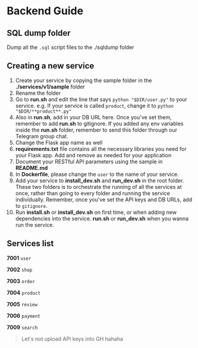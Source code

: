 # Backend Guide

## SQL dump folder

Dump all the `.sql` script files to the ./sqldump folder

## Creating a new service

1. Create your service by copying the sample folder in the **./services/v1/sample** folder
2. Rename the folder
3. Go to **run.sh** and edit the line that says `python "$DIR/user.py"` to your service. e.g. If your service is called `product`, change it to `python "$DIR/**product**.py"`
4. Also in **run.sh**, add in your DB URL here. Once you've set them, remember to add **run.sh** to gitignore. If you added any env variables inside the **run.sh** folder, remember to send this folder through our Telegram group chat.
5. Change the Flask app name as well
6. **requirements.txt** file contains all the necessary libraries you need for your Flask app. Add and remove as needed for your application
7. Document your RESTful API parameters using the sample in **README.md**
8. In **Dockerfile**, please change the `user` to the name of your service.
9. Add your service to **install_dev.sh** and **run_dev.sh** in the root folder. These two folders is to orchestrate the running of all the services at once, rather than going to every folder and running the service individually. Remember, once you've set the API keys and DB URLs, add to `gitignore`.
10. Run **install.sh** or **install_dev.sh** on first time, or when adding new dependencies into the service. **run.sh** or **run_dev.sh** when you wanna run the service.

## Services list

**7001** `user`

**7002** `shop`

**7003** `order`

**7004** `product`

**7005** `review`

**7006** `payment`

**7009** `search`

> Let's not upload API keys into GH hahaha

